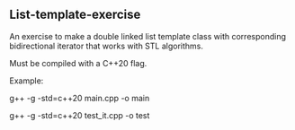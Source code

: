 ## List-template-exercise

An exercise to make a double linked list template class with corresponding bidirectional iterator that works with STL algorithms.

Must be compiled with a C++20 flag.

Example:
  
g++ -g -std=c++20 main.cpp -o main
  
g++ -g -std=c++20 test_it.cpp -o test
